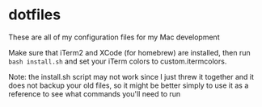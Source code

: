 # dotfiles

These are all of my configuration files for my Mac development

Make sure that iTerm2 and XCode (for homebrew) are installed, then run `bash install.sh` and set your iTerm colors to custom.itermcolors.


Note: the install.sh script may not work since I just threw it together and it does not backup your old files, so it might be better simply to use it as a reference to see what commands you'll need to run

